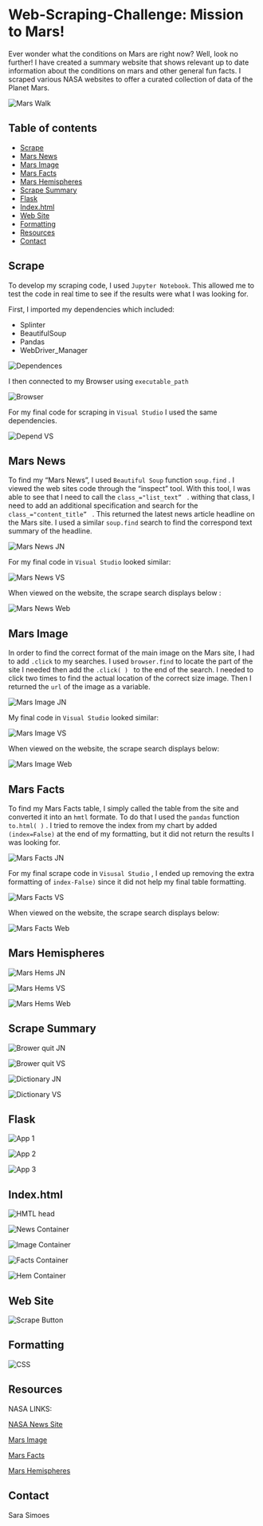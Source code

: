 # Web-Scraping-Challenge: Mission to Mars!

Ever wonder what the conditions on Mars are right now? Well, look no further! I have created a summary website that shows relevant up to date information about the conditions on mars and other general fun facts. I scraped various NASA websites to offer a curated collection of data of the Planet Mars. 

![Mars Walk](Images/mission_to_mars.png)

## Table of contents
* [Scrape](#scrape)
* [Mars News](#mars_news)
* [Mars Image](#mars_image)
* [Mars Facts](#mars_facts)
* [Mars Hemispheres](#mars_hemispheres)
* [Scrape Summary](#scrape_summary)
* [Flask](#flask)
* [Index.html](#index.html)
* [Web Site](#web-site)
* [Formatting](#formatting)
* [Resources](#resources)
* [Contact](#contact)

## Scrape

To develop my scraping code, I used `Jupyter Notebook`. This allowed me to test the code in real time to see if the results were what I was looking for. 

First, I imported my dependencies which included:

* Splinter
* BeautifulSoup
* Pandas
* WebDriver_Manager

![Dependences](Images/jn_depend.PNG)

I then connected to my Browser using `executable_path` 

![Browser](Images/browser.PNG)

For my final code for scraping in `Visual Studio` I used the same dependencies. 

![Depend VS](Images/depend_vs_code.PNG)

## Mars News

To find my “Mars News”, I used `Beautiful Soup` function `soup.find` . I viewed the web sites code through the “inspect” tool. With this tool, I was able to see that I need to call the `class_="list_text” ` . withing that class, I need to add an additional specification and search for the `class_="content_title” ` . This returned the latest news article headline on the Mars site. I used a similar `soup.find` search to find the correspond text summary of the headline. 

![Mars News JN](Images/jn_news_code.PNG)

For my final code in `Visual Studio` looked similar:

![Mars News VS](Images/vs_news_code.PNG)

When viewed on the website, the scrape search displays below :

![Mars News Web](Images/news.PNG)

## Mars Image

In order to find the correct format of the main image on the Mars site, I had to add ` .click ` to my searches. I used `browser.find` to locate the part of the site I needed then add the `.click( ) ` to the end of the search. I needed to click two times to find the actual location of the correct size image. Then I returned the `url` of the image as a variable. 

![Mars Image JN](Images/jn_image_code.PNG)

My final code in `Visual Studio` looked similar:

![Mars Image VS](Images/vs_image_code.PNG)

When viewed on the website, the scrape search displays below:

![Mars Image Web](Images/mars_image.PNG)

## Mars Facts

To find my Mars Facts table, I simply called the table from the site and converted it into an `hmtl` formate. To do that I used the `pandas` function `to.html( )` . I tried to remove the index from my chart by added `(index=False)` at the end of my formatting, but it did not return the results I was looking for. 

![Mars Facts JN](Images/jn_facts_code.PNG)

For my final scrape code in `Visusal Studio` , I ended up removing the extra formatting of `index-False)` since it did not help my final table formatting. 

![Mars Facts VS](Images/vs_facts_code.PNG)

When viewed on the website, the scrape search displays below:

![Mars Facts Web](Images/mars_facts.PNG)

## Mars Hemispheres

![Mars Hems JN](Images/jn_hem_code.PNG)

![Mars Hems VS](Images/vs_hem_code.PNG)

![Mars Hems Web](Images/mars_hem.PNG)

## Scrape Summary

![Brower quit JN](Images/jn_quit_code.PNG)

![Brower quit VS](Images/vs_quit_code.PNG)

![Dictionary JN](Images/jn_dict_code.PNG)

![Dictionary VS](Images/vs_dict_code.PNG)

## Flask

![App 1](Images/app_1.PNG)

![App 2](Images/app_2.PNG)

![App 3](Images/app_3.PNG)

## Index.html

![HMTL head](Images/html_head.PNG)

![News Container](Images/news_contain.PNG)

![Image Container](Images/image_contain.PNG)

![Facts Container](Images/facts_contain.PNG)

![Hem Container](Images/hem_cards.PNG)

## Web Site

![Scrape Button](Images/scrape_button.PNG)

## Formatting

![CSS](Images/css_table.PNG)

## Resources

NASA LINKS: 

[NASA News Site](https://mars.nasa.gov/news/?page=0&per_page=40&order=publish_date+desc%2Ccreated_at+desc&search=&category=19%2C165%2C184%2C204&blank_scope=Latest)

[Mars Image](https://www.jpl.nasa.gov/spaceimages/?search=&category=Mars)

[Mars Facts](https://space-facts.com/mars/)

[Mars Hemispheres](https://astrogeology.usgs.gov/search/results?q=hemisphere+enhanced&k1=target&v1=Mars)


## Contact
Sara Simoes

